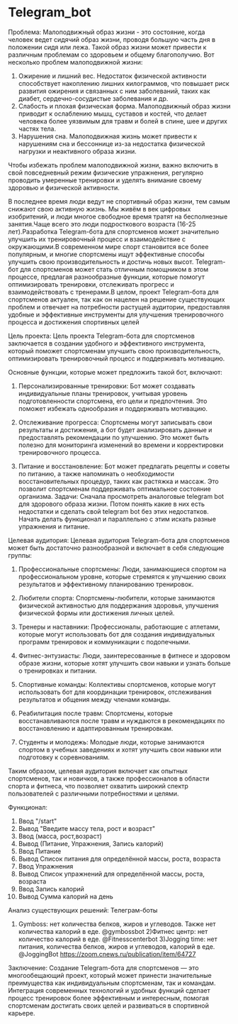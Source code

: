 # Telegram_bot

Проблема: 
Малоподвижный образ жизни - это состояние, когда человек ведет сидячий образ жизни, проводя большую часть дня в положении сидя или лежа. Такой образ жизни может привести к различным проблемам со здоровьем и общему благополучию. Вот несколько проблем малоподвижной жизни:

1. Ожирение и лишний вес. Недостаток физической активности способствует накоплению лишних килограммов, что повышает риск развития ожирения и связанных с ним заболеваний, таких как диабет, сердечно-сосудистые заболевания и др.
2. Слабость и плохая физическая форма. Малоподвижный образ жизни приводит к ослаблению мышц, суставов и костей, что делает человека более уязвимым для травм и болей в спине, шее и других частях тела.
3. Нарушения сна. Малоподвижная жизнь может привести к нарушениям сна и бессоннице из-за недостатка физической нагрузки и неактивного образа жизни.

Чтобы избежать проблем малоподвижной жизни, важно включить в свой повседневный режим физические упражнения, регулярно проводить умеренные тренировки и уделять внимание своему здоровью и физической активности.

В последнее время люди ведут не спортивный образ жизни, тем самым снижают свою активную жизнь. Мы живём в век цифровых изобритений, и люди многое свободное время тратят на бесполнезные занятия.Чаще всего это люди подросткового возраста (16-25 лет).Разработка Telegram-бота для спортсменов может значительно улучшить их тренировочный процесс и взаимодействие с окружающими.В современном мире спорт становится все более популярным, и многие спортсмены ищут эффективные способы улучшить свою производительность и достичь новых высот. Telegram-бот для спортсменов может стать отличным помощником в этом процессе, предлагая разнообразные функции, которые помогут оптимизировать тренировки, отслеживать прогресс и взаимодействовать с тренерами.В целом, проект Telegram-бота для спортсменов актуален, так как он нацелен на решение существующих проблем и отвечает на потребности растущей аудитории, предоставляя удобные и эффективные инструменты для улучшения тренировочного процесса и достижения спортивных целей




Цель проекта:
Цель проекта Telegram-бота для спортсменов заключается в создании удобного и эффективного инструмента, который поможет спортсменам улучшить свою производительность, оптимизировать тренировочный процесс и поддерживать мотивацию.

Основные функции, которые может предложить такой бот, включают:

1. Персонализированные тренировки: Бот может создавать индивидуальные планы тренировок, учитывая уровень подготовленности спортсмена, его цели и предпочтения. Это поможет избежать однообразия и поддерживать мотивацию.

2. Отслеживание прогресса: Спортсмены могут записывать свои результаты и достижения, а бот будет анализировать данные и предоставлять рекомендации по улучшению. Это может быть полезно для мониторинга изменений во времени и корректировки тренировочного процесса.

3. Питание и восстановление: Бот может предлагать рецепты и советы по питанию, а также напоминать о необходимости восстановительных процедур, таких как растяжка и массаж. Это позволит спортсменам поддерживать оптимальное состояние организма.
Задачи:
Сначала просмотреть аналоговые telegram bot для здорового образа жизни. Потом понять какие в них есть недостатки и сделать свой telegram bot без этих недостатков. Начать делать функционал и параллельно с этим искать разные упражнения и питание.





Целевая аудитория: 
Целевая аудитория Telegram-бота для спортсменов может быть достаточно разнообразной и включает в себя следующие группы:

1. Профессиональные спортсмены: Люди, занимающиеся спортом на профессиональном уровне, которые стремятся к улучшению своих результатов и эффективному планированию тренировок.

2. Любители спорта: Спортсмены-любители, которые занимаются физической активностью для поддержания здоровья, улучшения физической формы или достижения личных целей.

3. Тренеры и наставники: Профессионалы, работающие с атлетами, которые могут использовать бот для создания индивидуальных программ тренировок и коммуникации с подопечными.

4. Фитнес-энтузиасты: Люди, заинтересованные в фитнесе и здоровом образе жизни, которые хотят улучшить свои навыки и узнать больше о тренировках и питании.

5. Спортивные команды: Коллективы спортсменов, которые могут использовать бот для координации тренировок, отслеживания результатов и общения между членами команды.

6. Реабилитация после травм: Спортсмены, которые восстанавливаются после травм и нуждаются в рекомендациях по восстановлению и адаптированным тренировкам.

7. Студенты и молодежь: Молодые люди, которые занимаются спортом в учебных заведениях и хотят улучшить свои навыки или подготовку к соревнованиям.

Таким образом, целевая аудитория включает как опытных спортсменов, так и новичков, а также профессионалов в области спорта и фитнеса, что позволяет охватить широкий спектр пользователей с различными потребностями и целями.




Функционал:
1) Ввод "/start"
2) Вывод "Введите массу тела, рост и возраст"
3) Ввод (масса, рост,возраст)
4) Вывод (Питание, Упражнения, Запись калорий)
5) Ввод Питание
6) Вывод Список питания для определённой массы, роста, возраста
7) Ввод Упражнения
8) Вывод Список упражнений для определённой массы, роста, возраста
9) Ввод Запись калорий
10) Вывод Сумма калорий на день




Анализ существующих решений:
Телеграм-боты
1) Gymboss: нет количества белков, жиров и углеводов. Также нет количества калорий в еде. @gymbossbot
2)Фитнес центр: нет количество калорий в еде. @Fitnesscenterbot
3)Jogging time: нет питания, количества белков, жиров и углеводов, калорий в еде. @JoggingBot
https://zoom.cnews.ru/publication/item/64727



Заключение:
Создание Telegram-бота для спортсменов — это многообещающий проект, который может принести значительные преимущества как индивидуальным спортсменам, так и командам. Интеграция современных технологий и удобных функций сделает процесс тренировок более эффективным и интересным, помогая спортсменам достигать своих целей и развиваться в спортивной карьере.
